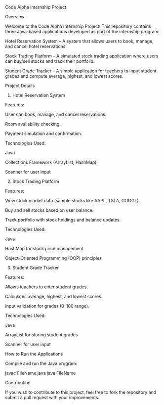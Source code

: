Code Alpha Internship Project

Overview

Welcome to the Code Alpha Internship Project! This repository contains three Java-based applications developed as part of the internship program:

Hotel Reservation System – A system that allows users to book, manage, and cancel hotel reservations.

Stock Trading Platform – A simulated stock trading application where users can buy/sell stocks and track their portfolio.

Student Grade Tracker – A simple application for teachers to input student grades and compute average, highest, and lowest scores.

Project Details

1. Hotel Reservation System

Features:

User can book, manage, and cancel reservations.

Room availability checking.

Payment simulation and confirmation.

Technologies Used:

Java

Collections Framework (ArrayList, HashMap)

Scanner for user input

2. Stock Trading Platform

Features:

View stock market data (sample stocks like AAPL, TSLA, GOOGL).

Buy and sell stocks based on user balance.

Track portfolio with stock holdings and balance updates.

Technologies Used:

Java

HashMap for stock price management

Object-Oriented Programming (OOP) principles

3. Student Grade Tracker

Features:

Allows teachers to enter student grades.

Calculates average, highest, and lowest scores.

Input validation for grades (0-100 range).

Technologies Used:

Java

ArrayList for storing student grades

Scanner for user input

How to Run the Applications

Compile and run the Java program:

javac FileName.java
java FileName

Contribution

If you wish to contribute to this project, feel free to fork the repository and submit a pull request with your improvements.

